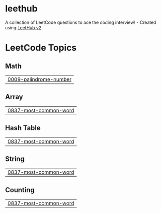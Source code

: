 # leethub
A collection of LeetCode questions to ace the coding interview! - Created using [LeetHub v2](https://github.com/arunbhardwaj/LeetHub-2.0)

<!---LeetCode Topics Start-->
# LeetCode Topics
## Math
|  |
| ------- |
| [0009-palindrome-number](https://github.com/devcube2/leethub/tree/master/0009-palindrome-number) |
## Array
|  |
| ------- |
| [0837-most-common-word](https://github.com/devcube2/leethub/tree/master/0837-most-common-word) |
## Hash Table
|  |
| ------- |
| [0837-most-common-word](https://github.com/devcube2/leethub/tree/master/0837-most-common-word) |
## String
|  |
| ------- |
| [0837-most-common-word](https://github.com/devcube2/leethub/tree/master/0837-most-common-word) |
## Counting
|  |
| ------- |
| [0837-most-common-word](https://github.com/devcube2/leethub/tree/master/0837-most-common-word) |
<!---LeetCode Topics End-->